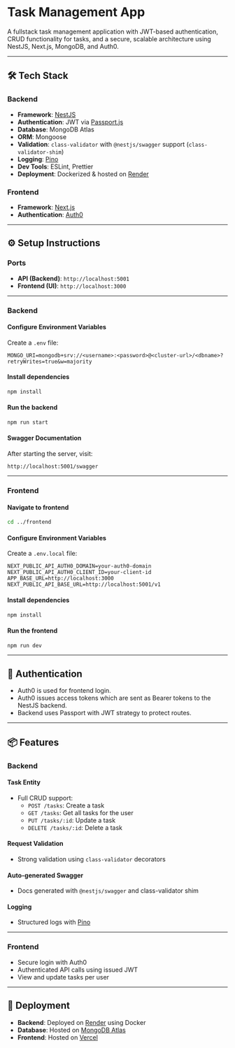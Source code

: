 # Task Management App

A fullstack task management application with JWT-based authentication, CRUD functionality for tasks, and a secure, scalable architecture using NestJS, Next.js, MongoDB, and Auth0.

---

## 🛠️ Tech Stack

### Backend
- **Framework**: [NestJS](https://nestjs.com/)
- **Authentication**: JWT via [Passport.js](http://www.passportjs.org/)
- **Database**: MongoDB Atlas
- **ORM**: Mongoose
- **Validation**: `class-validator` with `@nestjs/swagger` support (`class-validator-shim`)
- **Logging**: [Pino](https://github.com/pinojs/pino)
- **Dev Tools**: ESLint, Prettier
- **Deployment**: Dockerized & hosted on [Render](https://render.com)

### Frontend
- **Framework**: [Next.js](https://nextjs.org/)
- **Authentication**: [Auth0](https://auth0.com/)

---

## ⚙️ Setup Instructions

### Ports
- **API (Backend)**: `http://localhost:5001`
- **Frontend (UI)**: `http://localhost:3000`

---

### Backend

#### Configure Environment Variables

Create a `.env` file:

```env
MONGO_URI=mongodb+srv://<username>:<password>@<cluster-url>/<dbname>?retryWrites=true&w=majority
```

#### Install dependencies

```bash
npm install
```

#### Run the backend

```bash
npm run start
```

#### Swagger Documentation

After starting the server, visit:

```
http://localhost:5001/swagger
```

---

### Frontend

#### Navigate to frontend

```bash
cd ../frontend
```

#### Configure Environment Variables

Create a `.env.local` file:

```env
NEXT_PUBLIC_API_AUTH0_DOMAIN=your-auth0-domain
NEXT_PUBLIC_API_AUTH0_CLIENT_ID=your-client-id
APP_BASE_URL=http://localhost:3000
NEXT_PUBLIC_API_BASE_URL=http://localhost:5001/v1
```

#### Install dependencies

```bash
npm install
```

#### Run the frontend

```bash
npm run dev
```

---

## 🔐 Authentication

- Auth0 is used for frontend login.
- Auth0 issues access tokens which are sent as Bearer tokens to the NestJS backend.
- Backend uses Passport with JWT strategy to protect routes.

---

## 📦 Features

### Backend

#### Task Entity
- Full CRUD support:
  - `POST /tasks`: Create a task
  - `GET /tasks`: Get all tasks for the user
  - `PUT /tasks/:id`: Update a task
  - `DELETE /tasks/:id`: Delete a task

#### Request Validation
- Strong validation using `class-validator` decorators

#### Auto-generated Swagger
- Docs generated with `@nestjs/swagger` and class-validator shim

#### Logging
- Structured logs with [Pino](https://github.com/pinojs/pino)

---

### Frontend

- Secure login with Auth0
- Authenticated API calls using issued JWT
- View and update tasks per user

---

## 🚀 Deployment

- **Backend**: Deployed on [Render](https://render.com) using Docker
- **Database**: Hosted on [MongoDB Atlas](https://www.mongodb.com/atlas)
- **Frontend**: Hosted on [Vercel](https://vercel.com/)